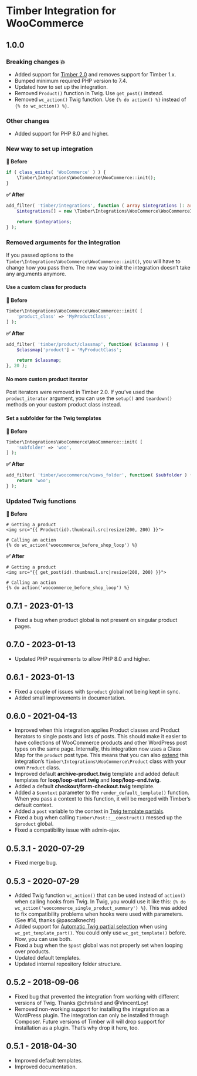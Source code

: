 # Timber Integration for WooCommerce

## 1.0.0

### Breaking changes 💥

- Added support for [Timber 2.0](https://github.com/timber/timber/releases/tag/2.0.0) and removes support for Timber 1.x.
- Bumped minimum required PHP version to 7.4.
- Updated how to set up the integration.
- Removed `Product()` function in Twig. Use `get_post()` instead.
- Removed `wc_action()` Twig function. Use `{% do action() %}` instead of `{% do wc_action() %}`.

### Other changes

- Added support for PHP 8.0 and higher.

### New way to set up integration

**🚫 Before**

```php
if ( class_exists( 'WooCommerce' ) ) {
    \Timber\Integrations\WooCommerce\WooCommerce::init();
}
```

**✅ After**

```php
add_filter( 'timber/integrations', function ( array $integrations ): array {
    $integrations[] = new \Timber\Integrations\WooCommerce\WooCommerceIntegration();

    return $integrations;
} );
```

### Removed arguments for the integration

If you passed options to the `Timber\Integrations\WooCommerce\WooCommerce::init()`, you will have to change how you pass them. The new way to init the integration doesn’t take any arguments anymore.

#### Use a custom class for products

**🚫 Before**

```php
Timber\Integrations\WooCommerce\WooCommerce::init( [
    'product_class' => 'MyProductClass',
] );
```

**✅ After**

```php
add_filter( 'timber/product/classmap', function( $classmap ) {
    $classmap['product'] = 'MyProductClass';

    return $classmap;
}, 20 );
```

#### No more custom product iterator

Post iterators were removed in Timber 2.0. If you’ve used the `product_iterator` argument, you can use the `setup()` and `teardown()` methods on your custom product class instead.

#### Set a subfolder for the Twig templates

**🚫 Before**

```php
Timber\Integrations\WooCommerce\WooCommerce::init( [
    'subfolder' => 'woo',
] );
```

**✅ After**

```php
add_filter( 'timber/woocommerce/views_folder', function( $subfolder ) {
    return 'woo';
} );
```

### Updated Twig functions

**🚫 Before**

```twig
# Getting a product
<img src="{{ Product(id).thumbnail.src|resize(200, 200) }}">

# Calling an action
{% do wc_action('woocommerce_before_shop_loop') %}
```

**✅ After**

```twig
# Getting a product
<img src="{{ get_post(id).thumbnail.src|resize(200, 200) }}">

# Calling an action
{% do action('woocommerce_before_shop_loop') %}
```

## 0.7.1 - 2023-01-13

- Fixed a bug when product global is not present on singular product pages.

## 0.7.0 - 2023-01-13

- Updated PHP requirements to allow PHP 8.0 and higher.

## 0.6.1 - 2023-01-13

- Fixed a couple of issues with `$product` global not being kept in sync.
- Added small improvements in documentation.

## 0.6.0 - 2021-04-13

- Improved when this integration applies Product classes and Product Iterators to single posts and lists of posts. This should make it easier to have collections of WooCommerce products and other WordPress post types on the same page. Internally, this integration now uses a Class Map for the `product` post type. This means that you can also [extend](https://timber.github.io/docs/guides/extending-timber/) this integration’s `Timber\Integrations\WooCommerce\Product` class with your own `Product` class.
- Improved default **archive-product.twig** template and added default templates for **loop/loop-start.twig** and **loop/loop-end.twig**.
- Added a default **checkout/form-checkout.twig** template.
- Added a `$context` parameter to the `render_default_template()` function. When you pass a context to this function, it will be merged with Timber’s default context.
- Added a `post` variable to the context in [Twig template partials](https://github.com/mindkomm/timber-integration-woocommerce/blob/master/docs/usage.md#automatic-twig-partial-selection).
- Fixed a bug when calling `Timber\Post::__construct()` messed up the `$product` global.
- Fixed a compatibility issue with admin-ajax.

## 0.5.3.1 - 2020-07-29

- Fixed merge bug.

## 0.5.3 - 2020-07-29

- Added Twig function `wc_action()` that can be used instead of `action()` when calling hooks from Twig. In Twig, you would use it like this: `{% do wc_action('woocommerce_single_product_summary') %}`. This was added to fix compatibility problems when hooks were used with parameters. (See #14, thanks @pascalknecht)
- Added support for [Automatic Twig partial selection](https://github.com/mindkomm/timber-integration-woocommerce/blob/master/docs/usage.md#automatic-twig-partial-selection) when using `wc_get_template_part()`. You could only use `wc_get_template()` before. Now, you can use both.
- Fixed a bug when the `$post` global was not properly set when looping over products.
- Updated default templates.
- Updated internal repository folder structure.

## 0.5.2 - 2018-09-06

- Fixed bug that prevented the integration from working with different versions of Twig. Thanks @chrislind and @VincentLoy!
- Removed non-working support for installing the integration as a WordPress plugin. The integration can only be installed through Composer. Future versions of Timber will will drop support for installation as a plugin. That’s why drop it here, too.

## 0.5.1 - 2018-04-30

- Improved default templates.
- Improved documentation.
